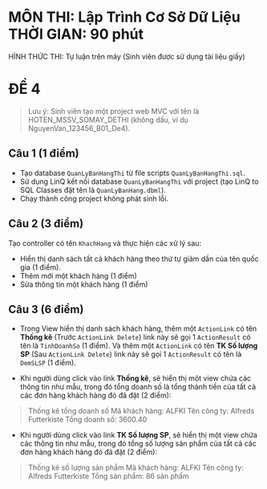 # MÔN THI: Lập Trình Cơ Sở Dữ Liệu THỜI GIAN: 90 phút
HÌNH THỨC THI: Tự luận trên máy (Sinh viên được sử dụng tài liệu giấy)
 
# ĐỀ 4
>Lưu ý: Sinh viên tạo một project web MVC với tên là HOTEN_MSSV_SOMAY_DETHI (không dấu, ví dụ NguyenVan_123456_B01_De4).

## Câu 1 (1 điểm)

-	Tạo database `QuanLyBanHangThi` từ file scripts `QuanLyBanHangThi.sql`.
-	Sử dụng LinQ kết nối database `QuanLyBanHangThi` với project (tạo LinQ to SQL Classes đặt tên là `QuanLyBanHang.dbml`).
-	Chạy thành công project không phát sinh lỗi.

## Câu 2 (3 điểm)

Tạo controller có tên `KhachHang` và thực hiện các xử lý sau:

-	Hiển thị danh sách tất cả khách hàng theo thứ tự giảm dần của tên quốc gia (1 điểm).
-	Thêm mới một khách hàng (1 điểm)
-	Sửa thông tin một khách hàng (1 điểm)


## Câu 3 (6 điểm)

-	Trong View hiển thị danh sách khách hàng, thêm một `ActionLink` có tên **Thống kê** (Trước `ActionLink Delete`) link này sẽ gọi 1 `ActionResult` có tên là `TinhDoanhSo` (1 điểm). Và thêm một `ActionLink` có tên **TK Số lượng SP** (Sau `ActionLink Delete`) link này sẽ gọi 1 `ActionResult` có tên là `DemSLSP` (1 điểm).
 
-	Khi người dùng click vào link **Thống kê**, sẽ hiển thị một view chứa các thông tin như mẫu, trong đó tổng doanh số là tổng thành tiền của tất cả các đơn hàng khách hàng đó đã đặt (2 điểm):

>Thống kê tổng doanh số
Mã khách hàng:	ALFKI
Tên công ty:	Alfreds Futterkiste
Tổng doanh số:	3600.40

-	Khi người dùng click vào link **TK Số lượng SP**, sẽ hiển thị một view chứa các thông tin như mẫu, trong đó tổng số lượng sản phẩm của tất cả các đơn hàng khách hàng đó đã đặt (2 điểm):

>Thống kê số lượng sản phẩm
Mã khách hàng:	ALFKI
Tên công ty:	Alfreds Futterkiste
Tổng sản phẩm:	86 sản phẩm
